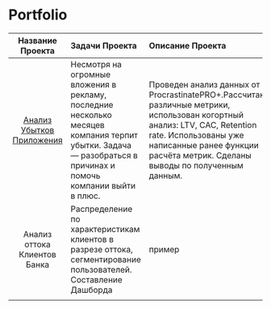 # Portfolio

| Название Проекта| Задачи Проекта| Описание Проекта | Навыки и Инструменты|
|:----:|:-----|:---------|:-------|
|[Анализ Убытков Приложения](Analysis_of_business_indicators)  | Несмотря на огромные вложения в рекламу, последние несколько месяцев компания терпит убытки. Задача — разобраться в причинах и помочь компании выйти в плюс. | Проведен анализ данных от ProcrastinatePRO+.Рассчитаны различные метрики, использован когортный анализ: LTV, CAC, Retention rate. Использованы уже написанные ранее функции расчёта метрик. Сделаны выводы по полученным данным. | Matplotlib,Pandas,Python,Seaborn,когортный анализ,продуктовые метрики,юнит-экономика | 
|Анализ оттока Клиентов Банка|Распределение по характеристикам клиентов в разрезе оттока, сегментирование пользователей. Составление Дашборда|пример|Matplotlib,Pandas,Python,Seaborn,когортный анализ|
|                            |                                                                                                                                                                                                                                                       |                                                                                                                                                                                                                                                                   |                                                                                      |
